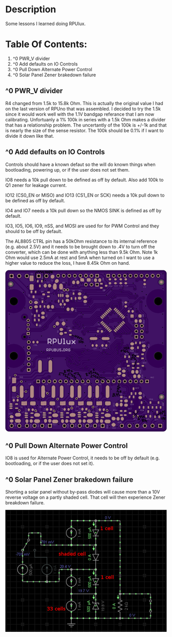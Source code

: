 # Description

Some lessons I learned doing RPUlux.

# Table Of Contents:

1. ^0 PWR_V divider
1. ^0 Add defaults on IO Controls
1. ^0 Pull Down Alternate Power Control
1. ^0 Solar Panel Zener brakedown failure


## ^0  PWR_V divider

R4 changed from 1.5k to 15.8k Ohm. This is actually the original value I had on the last version of RPUno that was assembled. I decided to try the 1.5k since it would work well
with the 1.1V bandgap referance that I am now calibrating. Unfortuanly a 1% 100k in series with a 1.5k Ohm makes a divider that has a relationship problem. The uncertantly of the 100k is +/-1k and that is nearly the size of the sense resistor. The 100k should be 0.1% if I want to divide it down like that.


## ^0  Add defaults on IO Controls

Controls should have a known defaut so the will do known things when bootloading, powering up, or if the user does not set them.

IO8 needs a 10k pull down to be defined as off by default. Also add 100k to Q1 zener for leakage current.

IO12 (CS0_EN or MISO) and IO13 (CS1_EN or SCK) needs a 10k pull down to be defined as off by default.

IO4 and IO7 needs a 10k pull down so the NMOS SINK is defined as off by default.

IO3, IO5, IO6, IO9, nSS, and MOSI are used for for PWM Control and they should to be off by default.

The AL8805 CTRL pin has a 50kOhm resistance to its internal reference (e.g. about 2.5V) and it needs to be brought down to .4V to turn off the converter, which can be done with anything less than 9.5k Ohm. Note 1k Ohm would use 2.5mA at rest and 5mA when turned on I want to use a higher value to reduce the loss, I have 8.45k Ohm on hand. 

![PullDownPWMctrl](./PullDownPWMctrl.png "Pull Down PWM CNRL")

## ^0  Pull Down Alternate Power Control

IO8 is used for Alternate Power Control, it needs to be off by default (e.g. bootloading, or if the user does not set it).

## ^0  Solar Panel Zener brakedown failure

Shorting a solar panel without by-pass diodes will cause more than a 10V reverse voltage on a partly shaded cell. That cell will then experience Zener breakdown failure.

![Zener](./SolarReverseBreakdownIssue.png "Zener Brakedown")

